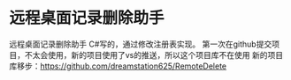 # 远程桌面记录删除助手
远程桌面记录删除助手
C#写的，通过修改注册表实现。
第一次在github提交项目，不太会使用，新的项目使用了vs的推送，所以这个项目库不在使用
新的项目库移步：https://github.com/dreamstation625/RemoteDelete
